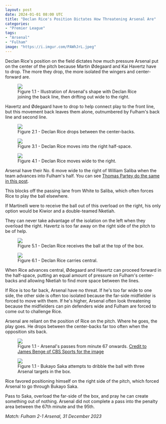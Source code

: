 ```yaml
---
layout: post
date: 2024-01-01 08:00 UTC
title: "Declan Rice's Position Dictates How Threatening Arsenal Are"
categories:
- "Premier League"
tags:
- "Arsenal"
- "Fulham"
image: "https://i.imgur.com/PAWhJrL.jpeg"
---
```


Declan Rice's position on the field dictates how much pressure Arsenal put on the center of the pitch because Martin Ødegaard and Kai Havertz have to drop. The more they drop, the more isolated the wingers and center-forward are.

<!---more--->

<figure>
    <img src="https://i.imgur.com/qH18Qxw.jpeg">
    <figcaption>Figure 1.1 - Illustration of Arsenal's shape with Declan Rice joining the back line, then drifting out wide to the right.</figcaption>
</figure> 

Havertz and Ødegaard have to drop to help connect play to the front line, but this movement back leaves them alone, outnumbered by Fulham's back line and second line.

<figure>
    <img src="https://i.imgur.com/PAWhJrL.jpeg">
    <figcaption>Figure 2.1 - Declan Rice drops between the center-backs.</figcaption>
</figure> 

<figure>
    <img src="https://i.imgur.com/g2rcIHn.jpeg">
    <figcaption>Figure 3.1 - Declan Rice moves into the right half-space.</figcaption>
</figure> 

<figure>
    <img src="https://i.imgur.com/yBN6qPM.jpeg">
    <figcaption>Figure 4.1 - Declan Rice moves wide to the right.</figcaption>
</figure> 

Arsenal have their No. 6 move wide to the right of William Saliba when the team advances into Fulham's half. You can see [Thomas Partey do the same in this post](https://tacticsjournal.com/2023/08/13/partey-tasked-with-disrupting-arsenal-ball-progression/).

This blocks off the passing lane from White to Saliba, which often forces Rice to play the ball elsewhere.

If Martinelli were to receive the ball out of this overload on the right, his only option would be Kiwior and a double-teamed Nketiah.

They can never take advantage of the isolation on the left when they overload the right. Havertz is too far away on the right side of the pitch to be of help.

<figure>
    <img src="https://i.imgur.com/oYcA4Lb.jpeg">
    <figcaption>Figure 5.1 - Declan Rice receives the ball at the top of the box.</figcaption>
</figure> 

<figure>
    <img src="https://i.imgur.com/HVnQx0y.jpeg">
    <figcaption>Figure 6.1 - Declan Rice carries central.</figcaption>
</figure> 

When Rice advances central, Ødegaard and Havertz can proceed forward in the half-space, putting an equal amount of pressure on Fulham's center-backs and allowing Nketiah to find more space between the lines.

If Rice is too far back, Arsenal have no threat. If he's too far wide to one side, the other side is often too isolated because the far-side midfielder is forced to move with them. If he's higher, Arsenal often look threatening because the midfielders can pin defenders wide and Fulham are forced to come out to challenge Rice.

Arsenal are reliant on the position of Rice on the pitch. Where he goes, the play goes. He drops between the center-backs far too often when the opposition sits back.

<figure>
    <img src="https://i.imgur.com/zQHkaj4.jpeg">
    <figcaption>Figure 1.1 - Arsenal's passes from minute 67 onwards. <a href="https://www.cbssports.com/soccer/news/mikel-artetas-substitutions-exacerbate-disaster-as-arsenal-fall-to-damaging-defeat-at-fulham/">Credit to James Benge of CBS Sports for the image</a></figcaption>
</figure> 

<figure>
    <img src="https://i.imgur.com/eXL5CaJ.jpeg">
    <figcaption>Figure 1.1 - Bukayo Saka attempts to dribble the ball with three Arsenal targets in the box.</figcaption>
</figure> 

Rice favored positioning himself on the right side of the pitch, which forced Arsenal to go through Bukayo Saka.

Pass to Saka, overload the far-side of the box, and pray he can create something out of nothing. Arsenal did not complete a pass into the penalty area between the 67th minute and the 95th.

*Match: Fulham 2-1 Arsenal, 31 December 2023*
